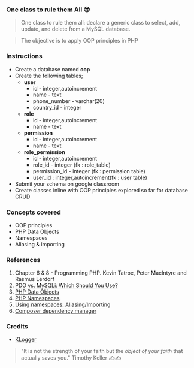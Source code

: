 ### One class to rule them All 😎
> One class to rule them all: declare
a generic class to select, add,
update, and delete from a MySQL
database.

> The objective is to apply OOP principles in PHP

### Instructions
- Create a database named **oop**
- Create the following tables;
  - **user**
    - id - integer,autoincrement
    - name - text
    - phone_number - varchar(20)
    - country_id - integer
  - **role**
    - id - integer,autoincrement
    - name - text
  - **permission**
    - id - integer,autoincrement
    - name - text
  - **role_permission**
    - id - integer,autoincrement
    - role_id - integer (fk : role_table)
    - permission_id -  integer (fk : permission table)
    - user_id : integer,autoincrement(fk : user table)
- Submit your schema on google classroom
- Create classes inline with OOP principles explored so far for database CRUD

### Concepts covered
- OOP principles
- PHP Data Objects
- Namespaces
- Aliasing & importing

### References

1. Chapter 6 & 8 - Programming PHP. Kevin Tatroe, Peter MacIntyre and Rasmus Lerdorf
2. [PDO vs. MySQLi: Which Should You Use?](https://code.tutsplus.com/tutorials/pdo-vs-mysqli-which-should-you-use--net-24059)
3. [PHP Data Objects](http://php.net/manual/en/book.pdo.php)
4. [PHP Namespaces](http://php.net/manual/en/language.namespaces.rationale.php)
5. [Using namespaces: Aliasing/Importing](http://php.net/manual/en/language.namespaces.importing.php)
6. [Composer dependency manager](https://getcomposer.org/)


### Credits
- [KLogger](https://github.com/katzgrau/KLogger)

>"It is not the strength of your faith but the _object of your faith_ that actually saves you." Timothy Keller ✍✍
